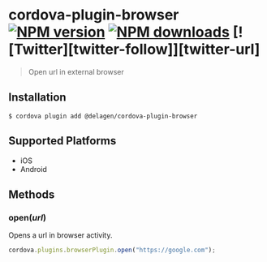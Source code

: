 # cordova-plugin-browser<br>[![NPM version][npm-version]][npm-url] [![NPM downloads][npm-downloads]][npm-url] [![Twitter][twitter-follow]][twitter-url]
> Open url in external browser

## Installation

    $ cordova plugin add @delagen/cordova-plugin-browser

## Supported Platforms

- iOS
- Android

## Methods

### open(_url_)
Opens a url in browser activity.
```js
cordova.plugins.browserPlugin.open("https://google.com");
```

[npm-url]: https://www.npmjs.com/package/@delagen/cordova-plugin-browser
[npm-version]: https://img.shields.io/npm/v/@delagen/cordova-plugin-browser.svg
[npm-downloads]: https://img.shields.io/npm/dm/@delagen/cordova-plugin-browser.svg
